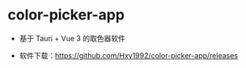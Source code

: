 # color-picker-app

+ 基于 Tauri + Vue 3 的取色器软件

+ 软件下载：https://github.com/Hxy1992/color-picker-app/releases